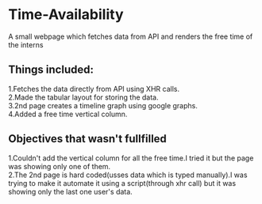 # Time-Availability
A small webpage which fetches data from API and renders the free time of the interns
## Things included:
1.Fetches the data directly from API using XHR calls.<br />
2.Made the tabular layout for storing the data.<br />
3.2nd page creates a timeline graph using google graphs.<br />
4.Added a free time vertical column.<br />

## Objectives that wasn't fullfilled
1.Couldn't add the vertical column for all the free time.I tried it but the page was showing only one of them.<br />
2.The 2nd page is hard coded(usses data which is typed manually).I was trying to make it automate it using a script(through xhr call) but it was showing only the last one user's data.
